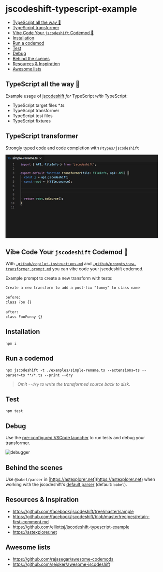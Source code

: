 # jscodeshift-typescript-example

- [TypeScript all the way 🚀](#typescript-all-the-way-)
- [TypeScript transformer](#typescript-transformer)
- [Vibe Code Your `jscodeshift` Codemod 🤖](#vibe-code-your-jscodeshift-codemod-)
- [Installation](#installation)
- [Run a codemod](#run-a-codemod)
- [Test](#test)
- [Debug](#debug)
- [Behind the scenes](#behind-the-scenes)
- [Resources \& Inspiration](#resources--inspiration)
- [Awesome lists](#awesome-lists)


## TypeScript all the way 🚀

Example usage of [jscodeshift](https://github.com/facebook/jscodeshift) _for_ TypeScript _with_ TypeScript:

- TypeScript target files *.ts
- TypeScript transformer
- TypeScript test files
- TypeScript fixtures

## TypeScript transformer

Strongly typed code and code completion with `@types/jscodeshift`

![code-completion](https://raw.githubusercontent.com/chimurai/jscodeshift-typescript-example/main/docs/code-completion.gif)

## Vibe Code Your `jscodeshift` Codemod 🤖

With [`.github/copilot-instructions.md`](.github/copilot-instructions.md) and [`.github/prompts/new-transformer.prompt.md`](.github/prompts/new-transformer.prompt.md) you can vibe code your jscodeshift codemod.

Example prompt to create a new transform with tests:

```prompt
Create a new transform to add a post-fix "funny" to class name

before:
class Foo {}

after:
class FooFunny {}
```

## Installation

```shell
npm i
```

## Run a codemod

```shell
npx jscodeshift -t ./examples/simple-rename.ts --extensions=ts --parser=ts **/*.ts --print --dry
```

> _Omit `--dry` to write the transformed source back to disk._

## Test

```shell
npm test
```

## Debug

Use the [pre-configured VSCode launcher](https://github.com/chimurai/jscodeshift-typescript-example/blob/main/.vscode/launch.json) to run tests and debug your transformer.

![debugger](https://raw.githubusercontent.com/chimurai/jscodeshift-typescript-example/main/docs/debugger.gif)

## Behind the scenes

Use `@babel/parser` in [https://astexplorer.net](https://astexplorer.net) when working with the jscodeshift's [default parser](https://github.com/facebook/jscodeshift#usage-cli) (default: `babel`).

## Resources & Inspiration

- <https://github.com/facebook/jscodeshift/tree/master/sample>
- <https://github.com/facebook/jscodeshift/blob/master/recipes/retain-first-comment.md>
- <https://github.com/elliottsj/jscodeshift-typescript-example>
- <https://astexplorer.net>

## Awesome lists

- <https://github.com/rajasegar/awesome-codemods>
- <https://github.com/sejoker/awesome-jscodeshift>
